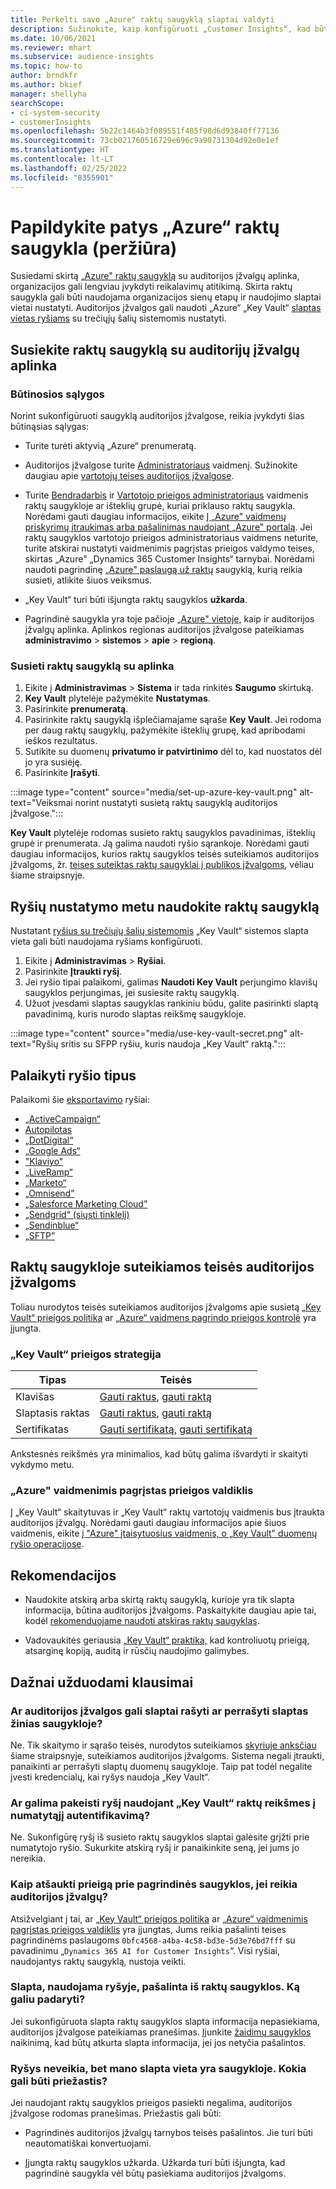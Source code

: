 ```yaml
---
title: Perkelti savo „Azure" raktų saugyklą slaptai valdyti
description: Sužinokite, kaip konfigūruoti „Customer Insights“, kad būtų naudojama jūsų „Azure" raktų saugykla.
ms.date: 10/06/2021
ms.reviewer: mhart
ms.subservice: audience-insights
ms.topic: how-to
author: brndkfr
ms.author: bkief
manager: shellyha
searchScope:
- ci-system-security
- customerInsights
ms.openlocfilehash: 5b22c1464b3f089551f485f98d6d93840ff77136
ms.sourcegitcommit: 73cb021760516729e696c9a90731304d92e0e1ef
ms.translationtype: HT
ms.contentlocale: lt-LT
ms.lasthandoff: 02/25/2022
ms.locfileid: "8355901"
---
```

# <a name="bring-your-own-azure-key-vault-preview"></a>Papildykite patys „Azure“ raktų saugykla (peržiūra)

Susiedami skirtą [„Azure" raktų saugyklą](/azure/key-vault/general/basic-concepts) su auditorijos įžvalgų aplinka, organizacijos gali lengviau įvykdyti reikalavimų atitikimą.
Skirta raktų saugykla gali būti naudojama organizacijos sienų etapų ir naudojimo slaptai vietai nustatyti. Auditorijos įžvalgos gali naudoti „Azure“ „Key Vault“ [slaptas vietas ryšiams](connections.md) su trečiųjų šalių sistemomis nustatyti.

## <a name="link-the-key-vault-to-the-audience-insights-environment"></a>Susiekite raktų saugyklą su auditorijų įžvalgų aplinka

### <a name="prerequisites"></a>Būtinosios sąlygos

Norint sukonfigūruoti saugyklą auditorijos įžvalgose, reikia įvykdyti šias būtinąsias sąlygas:

- Turite turėti aktyvią „Azure“ prenumeratą.

- Auditorijos įžvalgose turite [Administratoriaus](permissions.md#administrator) vaidmenį. Sužinokite daugiau apie [vartotojų teises auditorijos įžvalgose](permissions.md#assign-roles-and-permissions).

- Turite [Bendradarbis](/azure/role-based-access-control/built-in-roles#contributor) ir [Vartotojo prieigos administratoriaus](/azure/role-based-access-control/built-in-roles#user-access-administrator) vaidmenis raktų saugykloje ar išteklių grupė, kuriai priklauso raktų saugykla. Norėdami gauti daugiau informacijos, eikite [Į „Azure" vaidmenų priskyrimų įtraukimas arba pašalinimas naudojant „Azure" portalą](/azure/role-based-access-control/role-assignments-portal). Jei raktų saugyklos vartotojo prieigos administratoriaus vaidmens neturite, turite atskirai nustatyti vaidmenimis pagrįstas prieigos valdymo teises, skirtas „Azure" „Dynamics 365 Customer Insights“ tarnybai. Norėdami naudoti pagrindinę [„Azure" paslaugą už raktų](connect-service-principal.md) saugyklą, kurią reikia susieti, atlikite šiuos veiksmus.

- „Key Vault“ turi būti išjungta raktų saugyklos **užkarda**.

- Pagrindinė saugykla yra toje pačioje [„Azure" vietoje,](https://azure.microsoft.com/global-infrastructure/geographies/#overview) kaip ir auditorijos įžvalgų aplinka. Aplinkos regionas auditorijos įžvalgose pateikiamas **administravimo** > **sistemos** > **apie** > **regioną**.

### <a name="link-a-key-vault-to-the-environment"></a>Susieti raktų saugyklą su aplinka

1. Eikite į **Administravimas** > **Sistema** ir tada rinkitės **Saugumo** skirtuką.
1. **Key Vault** plytelėje pažymėkite **Nustatymas**.
1. Pasirinkite **prenumeratą**.
1. Pasirinkite raktų saugyklą išplečiamajame sąraše **Key Vault**. Jei rodoma per daug raktų saugyklų, pažymėkite išteklių grupę, kad apribodami ieškos rezultatus.
1. Sutikite su duomenų **privatumo ir patvirtinimo** dėl to, kad nuostatos dėl jo yra susiėję.
1. Pasirinkite **Įrašyti**.

:::image type="content" source="media/set-up-azure-key-vault.png" alt-text="Veiksmai norint nustatyti susietą raktų saugyklą auditorijos įžvalgose.":::

**Key Vault** plytelėje rodomas susieto raktų saugyklos pavadinimas, išteklių grupė ir prenumerata. Ją galima naudoti ryšio sąrankoje.
Norėdami gauti daugiau informacijos, kurios raktų saugyklos teisės suteikiamos auditorijos įžvalgoms, žr. [teises suteiktas raktų saugyklai į publikos įžvalgoms](#permissions-granted-on-the-key-vault-to-audience-insights), vėliau šiame straipsnyje.

## <a name="use-the-key-vault-in-the-connection-setup"></a>Ryšių nustatymo metu naudokite raktų saugyklą

Nustatant [ryšius su trečiųjų šalių sistemomis](connections.md) „Key Vault“ sistemos slapta vieta gali būti naudojama ryšiams konfigūruoti.

1. Eikite į **Administravimas** > **Ryšiai**.
1. Pasirinkite **Įtraukti ryšį**.
1. Jei ryšio tipai palaikomi, galimas **Naudoti Key Vault** perjungimo klavišų saugyklos perjungimas, jei susiesite raktų saugyklą.
1. Užuot įvesdami slaptas saugyklas rankiniu būdu, galite pasirinkti slaptą pavadinimą, kuris nurodo slaptas reikšmę saugykloje.

:::image type="content" source="media/use-key-vault-secret.png" alt-text="Ryšių sritis su SFPP ryšiu, kuris naudoja „Key Vault“ raktą.":::

## <a name="supported-connection-types"></a>Palaikyti ryšio tipus

Palaikomi šie [eksportavimo](export-destinations.md) ryšiai:

* [„ActiveCampaign“](export-active-campaign.md)
* [Autopilotas](export-autopilot.md)
* [„DotDigital“](export-dotdigital.md)
* [„Google Ads“](export-google-ads.md)
* ["Klaviyo"](export-klaviyo.md)
* [„LiveRamp“](export-liveramp.md)
* [„Marketo“](export-marketo.md)
* [„Omnisend”](export-omnisend.md)
* [„Salesforce Marketing Cloud"](export-salesforce.md)
* [„Sendgrid“ (siųsti tinklelį)](export-sendgrid.md)
* [„Sendinblue“](export-sendinblue.md)
* [„SFTP”](export-sftp.md)

## <a name="permissions-granted-on-the-key-vault-to-audience-insights"></a>Raktų saugykloje suteikiamos teisės auditorijos įžvalgoms

Toliau nurodytos teisės suteikiamos auditorijos įžvalgoms apie susietą [„Key Vault“ prieigos politika](/azure/key-vault/general/assign-access-policy?tabs=azure-portal) ar [„Azure“ vaidmens pagrindo prieigos kontrolė](/azure/key-vault/general/rbac-guide?tabs=azure-cli) yra įjungta.

### <a name="key-vault-access-policy"></a>„Key Vault“ prieigos strategija

| Tipas        | Teisės          |
| ----------- | -------------------- |
| Klavišas         | [Gauti raktus](/rest/api/keyvault/get-keys), [gauti raktą](/rest/api/keyvault/get-key)                                 |
| Slaptasis raktas      | [Gauti raktus](/rest/api/keyvault/get-secrets), [gauti raktą](/rest/api/keyvault/get-secret)                     |
| Sertifikatas | [Gauti sertifikatą](/rest/api/keyvault/get-certificates), [gauti sertifikatą](/rest/api/keyvault/get-certificate) |

Ankstesnės reikšmės yra minimalios, kad būtų galima išvardyti ir skaityti vykdymo metu.

### <a name="azure-role-based-access-control"></a>„Azure" vaidmenimis pagrįstas prieigos valdiklis

Į „Key Vault“ skaitytuvas ir „Key Vault“ raktų vartotojų vaidmenis bus įtraukta auditorijos įžvalgų. Norėdami gauti daugiau informacijos apie šiuos vaidmenis, eikite [į "Azure" įtaisytuosius vaidmenis, o „Key Vault" duomenų ryšio operacijose](/azure/key-vault/general/rbac-guide?tabs=azure-cli).

## <a name="recommendations"></a>Rekomendacijos

- Naudokite atskirą arba skirtą raktų saugyklą, kurioje yra tik slapta informacija, būtina auditorijos įžvalgoms. Paskaitykite daugiau apie tai, kodėl [rekomenduojame naudoti atskiras raktų saugyklas](/azure/key-vault/general/best-practices#why-we-recommend-separate-key-vaults).

- Vadovaukitės geriausia [„Key Vault“ praktika,](/azure/key-vault/general/best-practices#turn-on-logging) kad kontroliuotų prieigą, atsarginę kopiją, auditą ir rūsčių naudojimo galimybes.

## <a name="frequently-asked-questions"></a>Dažnai užduodami klausimai

### <a name="can-audience-insights-write-secrets-or-overwrite-secrets-into-the-key-vault"></a>Ar auditorijos įžvalgos gali slaptai rašyti ar perrašyti slaptas žinias saugykloje?

Ne. Tik skaitymo ir sąrašo teisės, nurodytos suteikiamos [skyriuje anksčiau](#permissions-granted-on-the-key-vault-to-audience-insights) šiame straipsnyje, suteikiamos auditorijos įžvalgoms. Sistema negali įtraukti, panaikinti ar perrašyti slaptų duomenų saugykloje. Taip pat todėl negalite įvesti kredencialų, kai ryšys naudoja „Key Vault“.

### <a name="can-i-change-a-connection-from-using-key-vault-secrets-to-default-authentication"></a>Ar galima pakeisti ryšį naudojant „Key Vault“ raktų reikšmes į numatytąjį autentifikavimą?

Ne. Sukonfigūrę ryšį iš susieto raktų saugyklos slaptai galėsite grįžti prie numatytojo ryšio. Sukurkite atskirą ryšį ir panaikinkite seną, jei jums jo nereikia.

### <a name="how-can-i-revoke-access-to-a-key-vault-for-audience-insights"></a>Kaip atšaukti prieigą prie pagrindinės saugyklos, jei reikia auditorijos įžvalgų?

Atsižvelgiant į tai, ar [„Key Vault“ prieigos politika](/azure/key-vault/general/assign-access-policy?tabs=azure-portal) ar [„Azure“ vaidmenimis pagrįstas prieigos valdiklis](/azure/key-vault/general/rbac-guide?tabs=azure-cli) yra įjungtas, Jums reikia pašalinti teises pagrindinėms paslaugoms `0bfc4568-a4ba-4c58-bd3e-5d3e76bd7fff` su pavadinimu „`Dynamics 365 AI for Customer Insights`“. Visi ryšiai, naudojantys raktų saugyklą, nustoja veikti.

### <a name="a-secret-thats-used-in-a-connection-got-removed-from-the-key-vault-what-can-i-do"></a>Slapta, naudojama ryšyje, pašalinta iš raktų saugyklos. Ką galiu padaryti?

Jei sukonfigūruota slapta raktų saugyklos slapta informacija nepasiekiama, auditorijos įžvalgose pateikiamas pranešimas. Įjunkite [žaidimų saugyklos](/azure/key-vault/general/soft-delete-overview) naikinimą, kad būtų atkurta slapta informacija, jei jos netyčia pašalintos.

### <a name="a-connection-doesnt-work-but-my-secret-is-in-the-key-vault-what-might-be-the-cause"></a>Ryšys neveikia, bet mano slapta vieta yra saugykloje. Kokia gali būti priežastis?

Jei naudojant raktų saugyklos prieigos pasiekti negalima, auditorijos įžvalgose rodomas pranešimas. Priežastis gali būti:

- Pagrindinės auditorijos įžvalgų tarnybos teisės pašalintos. Jie turi būti neautomatiškai konvertuojami.

- Įjungta raktų saugyklos užkarda. Užkarda turi būti išjungta, kad pagrindinė saugykla vėl būtų pasiekiama auditorijos įžvalgoms.
